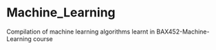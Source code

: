 # Machine_Learning
Compilation of machine learning algorithms learnt in BAX452-Machine-Learning course
